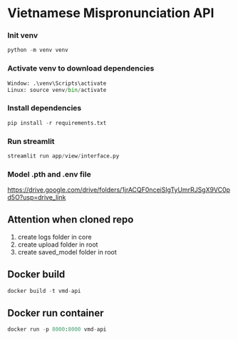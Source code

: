 # Vietnamese Mispronunciation API

### Init venv
```python
python -m venv venv
```

### Activate venv to download dependencies
```python 
Window: .\venv\Scripts\activate
Linux: source venv/bin/activate
```

### Install dependencies
```python
pip install -r requirements.txt
```

### Run streamlit
```python
streamlit run app/view/interface.py
```

### Model .pth and .env file
https://drive.google.com/drive/folders/1jrACQF0nceiSlgTyUmrRJSgX9VC0pd5O?usp=drive_link

## Attention when cloned repo 
1. create logs folder in core
2. create upload folder in root
3. create saved_model folder in root

## Docker build
```python
docker build -t vmd-api
```

## Docker run container
```python
docker run -p 8000:8000 vmd-api
```
